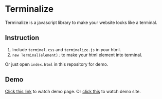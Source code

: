 Terminalize
===========

Terminalize is a javascript library to make your website looks like a terminal.


Instruction
-----------


1. Include `terminal.css` and `terminalize.js` in your html.
2. `new Terminal(element);` to make your html element into terminal.

Or just open `index.html` in this repository for demo.


Demo
----

[Click this link][demopage] to watch demo page.
Or [click this][demosite] to watch demo site.


[demopage]: http://kjwon15.github.io/terminalize/
[demosite]: https://kjwon15.net/
